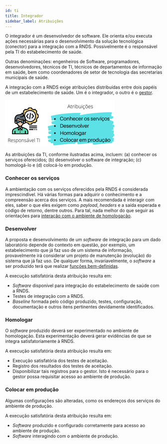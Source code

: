```yaml
---
id: ti
title: Integrador
sidebar_label: Atribuições
---
```


O integrador é um desenvolvedor de software. Ele orienta e/ou executa ações necessárias para o desenvolvimento da solução tecnológica (conector) para a integração com a RNDS. Possivelmente é o responsável pela TI do estabelecimento de saúde.

Outras denominações: engenheiros de Software, programadores, desenvolvedores, técnicos de TI, técnicos de departamentos de informação em saúde, bem como coordenadores de setor de tecnologia das secretarias municipais de saúde.

A integração com a RNDS exige atribuições distribuídas entre dois
papéis de um estabelecimento de saúde. Um é o integrador, o outro é o [gestor](../gestor/gestor).

![img](../../../static/img/ti.png)

As atribuições da TI, conforme ilustradas acima, incluem:
(a) conhecer os serviços oferecidos; (b) desenvolver o software de integração; (c) homologá-lo e (d) colocá-lo em produção.

### Conhecer os serviços

A ambientação com os serviços oferecidos pela RNDS é considerada imprescindível. Há várias formas para adquirir o conhecimento e
a compreensão acerca dos serviços. A mais recomendada é interagir com eles,
saber o que eles exigem como _payload_, _headers_ e a saída
esperada e código de retorno, dentre outros. Para tal, nada melhor
do que seguir as orientações para [interação com o ambiente de homologação](./conhecer).

### Desenvolver

A proposta e desenvolvimento de um _software_ de integração para um dado laboratório depende do contexto em questão, por exemplo, um estabelecimento que já faz uso de um sistema de informação, provavelmente irá considerar um projeto de manutenção (evolução) do sistema que já faz uso. De qualquer forma, invariavelmente, o _software_ a ser produzido terá que realizar [funções bem-definidas](./si).

A execução satisfatória desta atribuição resulta em:

- _Software_ disponível para integração do estabelecimento de saúde com a RNDS.
- Testes de integração com a RNDS.
- _Baseline_ formada pelo código produzido, testes,
  configuração, documentação e outros itens pertinentes devidamente identificados.

### Homologar

O _software_ produzido deverá ser experimentado no ambiente de homologação. Esta experimentação deverá gerar evidências de que se integra satisfatoriamente à RNDS.

A execução satisfatória desta atribuição resulta em:

- Execução satisfatória dos testes de aceitação.
- Registro dos resultados dos testes de aceitação.
- Disponibilizar tais registros para o gestor. Isto é necessário para o gestor possa requisitar acesso ao ambiente de produção.

### Colocar em produção

Algumas configurações são alteradas, como os
endereços dos serviços do ambiente de produção.

A execução satisfatória desta atribuição resulta em:

- _Software_ produzido e configurado corretamente para acesso ao ambiente de produção.
- _Software_ interagindo com o ambiente de produção.
